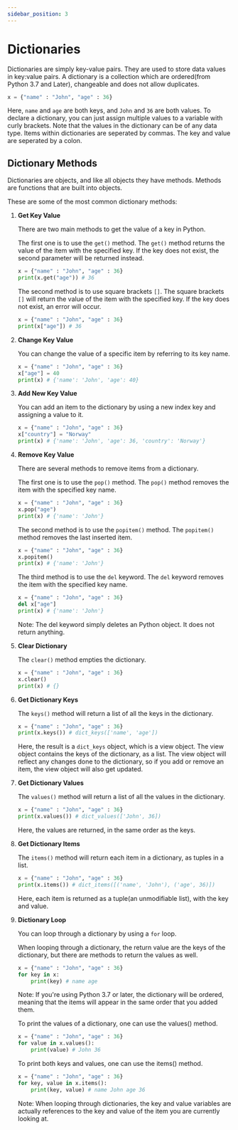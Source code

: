 ```yaml
---
sidebar_position: 3
---
```


# Dictionaries

Dictionaries are simply key-value pairs. They are used to store data values in key:value pairs. A dictionary is a collection which are ordered(from Python 3.7 and Later), changeable and does not allow duplicates.

```python
x = {"name" : "John", "age" : 36}
```

Here, `name` and `age` are both keys, and `John` and `36` are both values. To declare a dictionary, you can just assign multiple values to a variable with curly brackets. Note that the values in the dictionary can be of any data type. Items within dictionaries are seperated by commas. The key and value are seperated by a colon.



## Dictionary Methods

Dictionaries are objects, and like all objects they have methods. Methods are functions that are built into objects.

These are some of the most common dictionary methods:

1. **Get Key Value**

    There are two main methods to get the value of a key in Python. 
    
    The first one is to use the `get()` method. The `get()` method returns the value of the item with the specified key. If the key does not exist, the second parameter will be returned instead.

    ```python
    x = {"name" : "John", "age" : 36}
    print(x.get("age")) # 36
    ```
    
    The second method is to use square brackets `[]`. The square brackets `[]` will return the value of the item with the specified key. If the key does not exist, an error will occur.

    ```python
    x = {"name" : "John", "age" : 36}
    print(x["age"]) # 36
    ```
   
2. **Change Key Value**

    You can change the value of a specific item by referring to its key name.

    ```python
    x = {"name" : "John", "age" : 36}
    x["age"] = 40
    print(x) # {'name': 'John', 'age': 40}
    ```

3. **Add New Key Value**

    You can add an item to the dictionary by using a new index key and assigning a value to it.

    ```python
    x = {"name" : "John", "age" : 36}
    x["country"] = "Norway"
    print(x) # {'name': 'John', 'age': 36, 'country': 'Norway'}
    ```
   
4. **Remove Key Value**

    There are several methods to remove items from a dictionary.
    
    The first one is to use the `pop()` method. The `pop()` method removes the item with the specified key name.

    ```python
    x = {"name" : "John", "age" : 36}
    x.pop("age")
    print(x) # {'name': 'John'}
    ```
    
    The second method is to use the `popitem()` method. The `popitem()` method removes the last inserted item.

    ```python
    x = {"name" : "John", "age" : 36}
    x.popitem()
    print(x) # {'name': 'John'}
    ```
    
    The third method is to use the `del` keyword. The `del` keyword removes the item with the specified key name.

    ```python
    x = {"name" : "John", "age" : 36}
    del x["age"]
    print(x) # {'name': 'John'}
    ```
    Note: The del keyword simply deletes an Python object. It does not return anything.

5. **Clear Dictionary**

    The `clear()` method empties the dictionary.

    ```python
    x = {"name" : "John", "age" : 36}
    x.clear()
    print(x) # {}
    ```
   
6. **Get Dictionary Keys**

    The `keys()` method will return a list of all the keys in the dictionary.

    ```python
    x = {"name" : "John", "age" : 36}
    print(x.keys()) # dict_keys(['name', 'age'])
    ```
    Here, the result is a `dict_keys` object, which is a view object. The view object contains the keys of the dictionary, as a list. The view object will reflect any changes done to the dictionary, so if you add or remove an item, the view object will also get updated.

7. **Get Dictionary Values**

    The `values()` method will return a list of all the values in the dictionary.

    ```python
    x = {"name" : "John", "age" : 36}
    print(x.values()) # dict_values(['John', 36])
    ```
   Here, the values are returned, in the same order as the keys. 

8. **Get Dictionary Items**

    The `items()` method will return each item in a dictionary, as tuples in a list.

    ```python
    x = {"name" : "John", "age" : 36}
    print(x.items()) # dict_items([('name', 'John'), ('age', 36)])
    ```
    Here, each item is returned as a tuple(an unmodifiable list), with the key and value.

9. **Dictionary Loop**

   You can loop through a dictionary by using a `for` loop.

   When looping through a dictionary, the return value are the keys of the dictionary, but there are methods to return the values as well.

   ```python
   x = {"name" : "John", "age" : 36}
   for key in x:
       print(key) # name age
   ```
   Note: If you're using Python 3.7 or later, the dictionary will be ordered, meaning that the items will appear in the same order that you added them.

   To print the values of a dictionary, one can use the values() method.

   ```python
   x = {"name" : "John", "age" : 36}
   for value in x.values():
       print(value) # John 36
   ```
   To print both keys and values, one can use the items() method.

   ```python
   x = {"name" : "John", "age" : 36}
   for key, value in x.items():
       print(key, value) # name John age 36
   ```
   Note: When looping through dictionaries, the key and value variables are actually references to the key and value of the item you are currently looking at.

    

   